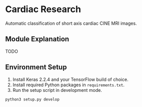 

# Cardiac Research

Automatic classification of short axis cardiac CINE MRI images.

## Module Explanation
TODO

## Environment Setup
1. Install Keras 2.2.4 and your TensorFlow build of choice.
2. Install required Python packages in `requirements.txt`.
3. Run the setup script in development mode.
```
python3 setup.py develop
